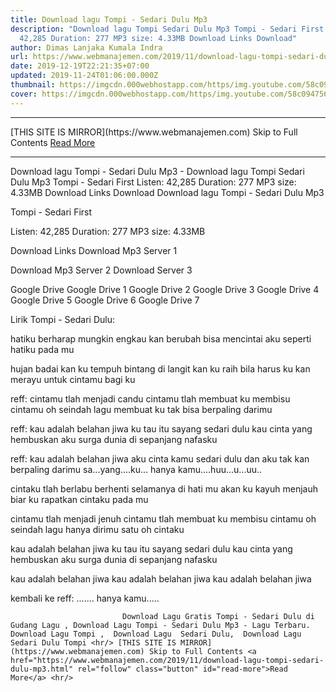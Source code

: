 ```yaml
---
title: Download lagu Tompi - Sedari Dulu Mp3
description: "Download lagu Tompi Sedari Dulu Mp3 Tompi - Sedari First Listen:
  42,285 Duration: 277 MP3 size: 4.33MB Download Links Download"
author: Dimas Lanjaka Kumala Indra
url: https://www.webmanajemen.com/2019/11/download-lagu-tompi-sedari-dulu-mp3.html
date: 2019-12-19T22:21:35+07:00
updated: 2019-11-24T01:06:00.000Z
thumbnail: https://imgcdn.000webhostapp.com/https/img.youtube.com/58c0947562118fec9256e1969980d480.jpeg
cover: https://imgcdn.000webhostapp.com/https/img.youtube.com/58c0947562118fec9256e1969980d480.jpeg
---
```


<hr/> [THIS SITE IS MIRROR](https://www.webmanajemen.com) Skip to Full Contents <a href="https://www.webmanajemen.com/2019/11/download-lagu-tompi-sedari-dulu-mp3.html" rel="follow" class="button" id="read-more">Read More</a> <hr/> Download lagu Tompi - Sedari Dulu Mp3 - Download lagu Tompi Sedari Dulu Mp3 Tompi - Sedari First Listen: 42,285 Duration: 277 MP3 size: 4.33MB Download Links Download Download lagu Tompi - Sedari Dulu Mp3

  Tompi - Sedari First 

  Listen: 42,285 
  Duration: 277 
  MP3 size: 4.33MB 

  Download Links 
  Download Mp3 Server 1 

  Download Mp3 Server 2 
  Download Server 3 


  Google Drive   Google Drive 1 
  Google Drive 2 
  Google Drive 3 
  Google Drive 4 
  Google Drive 5 
  Google Drive 6 
  Google Drive 7 


                             
Lirik Tompi - Sedari Dulu:
                             
hatiku berharap
  mungkin engkau kan berubah
  bisa mencintai aku
  seperti hatiku pada mu
  
  hujan badai kan ku tempuh
  bintang di langit kan ku raih
  bila harus ku kan merayu
  untuk cintamu bagi ku
  
  reff:
  cintamu tlah menjadi candu
  cintamu tlah membuat ku membisu
  cintamu oh seindah lagu
  membuat ku tak bisa berpaling darimu
  
  reff:
  kau adalah belahan jiwa
  ku tau itu sayang sedari dulu
  kau cinta yang hembuskan aku
  surga dunia di sepanjang nafasku
  
  reff:
  kau adalah belahan jiwa
  aku cinta kamu sedari dulu
  dan aku tak kan berpaling darimu
  sa...yang....ku...
  hanya kamu....huu...u...uu..
  
  cintaku tlah berlabu
  berhenti selamanya di hati mu
  akan ku kayuh menjauh
  biar ku rapatkan cintaku pada mu
  
  cintamu tlah menjadi jenuh
  cintamu tlah membuat ku membisu
  cintamu oh seindah lagu
  hanya dirimu satu oh cintaku
  
  kau adalah belahan jiwa
  ku tau itu sayang sedari dulu
  kau cinta yang hembuskan aku
  surga dunia di sepanjang nafasku
  
  kau adalah belahan jiwa
  kau adalah belahan jiwa
  kau adalah belahan jiwa
  
  kembali ke reff:
  ....... hanya kamu.....                                 
                                 
                             Download Lagu Gratis Tompi - Sedari Dulu di Gudang Lagu , Download Lagu Tompi - Sedari Dulu Mp3 - Lagu Terbaru.                                                         Download Lagu Tompi ,  Download Lagu  Sedari Dulu,  Download Lagu  Sedari Dulu Tompi <hr/> [THIS SITE IS MIRROR](https://www.webmanajemen.com) Skip to Full Contents <a href="https://www.webmanajemen.com/2019/11/download-lagu-tompi-sedari-dulu-mp3.html" rel="follow" class="button" id="read-more">Read More</a> <hr/>